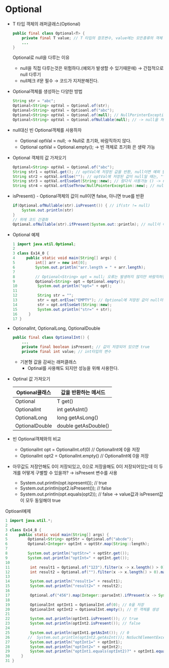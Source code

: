 # Optional

- T 타입 객체의 래퍼글래스(Optional<T>)
    
    ```java
    public final class Optional<T> {
        private final T value; // T 타입의 참조변수, value에는 모든종류의 객체 저장 가능!(null도 저장가능)
        ...
    }
    ```
    
    Optional로 null을 다루는 이유
    
    - null을 직접 다루는것은 위험하다.(예외가 발생할 수 있기때문에) → 간접적으로 null 다루기
    - null체크 if문 필수 → 코드가 지저분해진다.
- Optional<T>객체를 생성하는 다양한 방법
    
    ```java
    String str = "abc";
    Optional<String> optVal = Optional.of(str);
    Optional<String> optVal = Optioanl.of("abc");
    Optional<String> optVal = Optional.of(null); // NullPorinterException 발생
    Optional<String> optVal = Optional.ofNullable(null); // -> null을 저장할 수 있는 Optional
    ```
    
- null대신 빈 Optional<T>객체를 사용하자
    - Optional<String> optVal = null; → Null로 초기화, 바람직하지 않다.
    - Optional<String> optVal = Optional.<String>empty(); → 빈 객체로 초기화 <String>은 생략 가능
- Optional<T> 객체의 값 가져오기
    
    ```java
    Optional<String> optVal = Optional.of("abc");
    String str1 = optVal.get(); // optVal에 저장된 값을 반환, null이면 예외 발생
    String str2 = optVal.orElse(""); // optVal에 저장된 값이 null일 때는, ""를 반환
    String str3 = optVal.orElseGet(String::new); // 람다식 사용가능 () -> new String()
    String str4 = optVal.orElseThrow(NullPointerException::new); // null이면 예외 발생
    ```
    
- isPresent() - Optional객체의 값이 null이면 false, 아니면 true를 반환
    
    ```java
    if(Optional.ofNullable(str).isPresent()) { // if(str != null)
    	System.out.println(str)
    }
    // 위에 코드 간결화
    Optional.ofNullable(str).ifPresent(System.out::println); // null이 아닐때만 작업을 수행
    ```
    
- Optional 예제
    
    ```java
    1 import java.util.Optional;
    2
    3 class Ex14_0 {
    4     public static void main(String[] args) {
    5         int[] arr = new int[0];
    6         System.out.println("arr.length = " + arr.length);
    7
    8         // Optional<String> opt = null; 오류는 발생하지 않지만 바람직하진 않다.
    9         Optional<String> opt = Optional.empty();
    10         System.out.println("opt=" + opt);
    11
    12         String str = "";
    13         str = opt.orElse("EMPTY"); // Optional에 저장된 값이 null이면 EMPTY 반환
    14         str = opt.orElseGet(String::new);
    15         System.out.println("str=" + str);
    16     }
    17 }
    ```
    
- OptionalInt, OptionalLong, OptionalDouble
    
    ```java
    public final class OptionalInt() {
    	...
    	private final boolean isPresent; // 값이 저장되어 있으면 true
    	private final int value; // int타입의 변수
    ```
    
    - 기본형 값을 감싸는 래퍼클래스
        - Optinal<T>를 사용해도 되지만 성능을 위해 사용한다.
- Optinal 값 가져오기
    
    
    | Optional클래스 | 값을 반환하는 메서드 |
    | --- | --- |
    | Optional<T> | T get() |
    | OptionalInt | int getAsInt() |
    | OptionalLong | long getAsLong() |
    | OptionalDouble | double getAsDouble() |
- 빈 Optional객체와의 비교
    - OptionalInt opt = OptionalInt.of(0) // OptionalInt에 0을 저장
    - OptionalInt opt2 = OptionalInt.empty() // OptionalInt에 0을 저장
- 아무값도 저장안해도 0이 저장되있고, 0으로 저장을해도 0이 저장되어있는데 이 두개를 어떻게 구별할 수 있을까? → isPresent 변수를 사용
    - System.out.println(opt.ispresent()); // true
    - System.out.println(opt2.isPresent()); // false
    - System.out.println(opt.equals(opt2)); // false → value값과 isPresent값이 모두 동일해야 true

Optioanl예제

```java
1 import java.util.*;
2
3 class Ex14_8 {
4     public static void main(String[] args) {
5         Optional<String> optStr = Optional.of("abcde");
6         Optional<Integer> optInt = optStr.map(String::length);
7
8         System.out.println("optStr=" + optStr.get());
9         System.out.println("optInt=" + optInt.get());
10
11         int result1 = Optional.of("123").filter(x -> x.length() > 0).map(Integer::parseInt).get();
12         int result2 = Optional.of("").filter(x -> x.length() > 0).map(Integer::parseInt).orElse(-1);
13
14         System.out.println("result1=" + result1);
15         System.out.println("result2=" + result2);
16
17         Optional.of("456").map(Integer::parseInt).ifPresent(x -> System.out.printf("result3 = %d%n", x));
18
19         OptionalInt optInt1 = OptionalInt.of(0); // 0을 저장
20         OptionalInt optInt2 = OptionalInt.empty(); // 빈 객체를 생성
21
22         System.out.println(optInt1.isPresent()); // true
23         System.out.println(optInt2.isPresent()); // false
24
25         System.out.println(optInt1.getAsInt()); // 0
26        //  System.out.println(optInt2.getAsInt()); NoSuchElementException
27         System.out.println("optInt1=" + optInt1);
28         System.out.println("optInt2=" + optInt2);
29         System.out.println("optInt1.equals(optInt2)?" + optInt1.equals(optInt));
30     }
31 }
```
